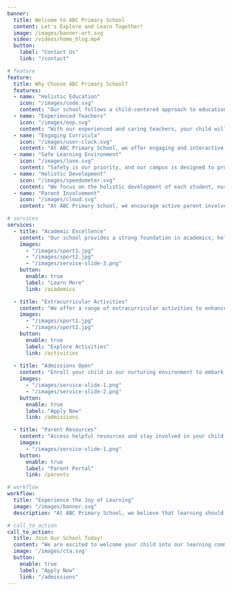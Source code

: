 ```yaml
---
banner:
  title: Welcome to ABC Primary School
  content: Let's Explore and Learn Together!
  image: /images/banner-art.svg
  video: /videos/home_blog.mp4
  button:
    label: "Contact Us"
    link: "/contact"

# feature
feature: 
  title: Why Choose ABC Primary School?
  features:
  - name: "Holistic Education"
    icon: "/images/code.svg"
    content: "Our school follows a child-centered approach to education, ensuring each student's unique needs are met."
  - name: "Experienced Teachers"
    icon: "/images/oop.svg"
    content: "With our experienced and caring teachers, your child will receive the best guidance and support for their growth."
  - name: "Engaging Curricula"
    icon: "/images/user-clock.svg"
    content: "At ABC Primary School, we offer engaging and interactive curricula to make learning a joyful experience."
  - name: "Safe Learning Environment"
    icon: "/images/love.svg"
    content: "Safety is our priority, and our campus is designed to provide a secure environment for your child's education."
  - name: "Holistic Development"
    icon: "/images/speedometer.svg"
    content: "We focus on the holistic development of each student, nurturing their intellectual, physical, and emotional growth."
  - name: "Parent Involvement"
    icon: "/images/cloud.svg"
    content: "At ABC Primary School, we encourage active parent involvement to build a strong home-school partnership."

# services
services:
  - title: "Academic Excellence"
    content: "Our school provides a strong foundation in academics, helping students develop critical thinking skills and a love for learning."
    images:
      - "/images/sport1.jpg"
      - "/images/sport2.jpg"
      - "/images/service-slide-3.png"
    button:
      enable: true
      label: "Learn More"
      link: /academics

  - title: "Extracurricular Activities"
    content: "We offer a range of extracurricular activities to enhance students' creativity, sportsmanship, and teamwork."
    images: 
      - "/images/sport1.jpg"
      - "/images/sport2.jpg"
    button:
      enable: true
      label: "Explore Activities"
      link: /activities
  
  - title: "Admissions Open"
    content: "Enroll your child in our nurturing environment to embark on a journey of exploration and discovery."
    images:
      - "/images/service-slide-1.png"
      - "/images/service-slide-2.png"
    button:
      enable: true
      label: "Apply Now"
      link: /admissions

  - title: "Parent Resources"
    content: "Access helpful resources and stay involved in your child's education journey with us."
    images:
      - "/images/service-slide-1.png"
    button:
      enable: true
      label: "Parent Portal"
      link: /parents

# workflow
workflow: 
  title: "Experience the Joy of Learning"
  image: "/images/banner.svg"
  description: "At ABC Primary School, we believe that learning should be a joyful and enriching experience for every child."

# call_to_action
call_to_action:
  title: Join Our School Today!
  content: "We are excited to welcome your child into our learning community. Let's embark on an inspiring educational journey together."
  image: '/images/cta.svg'
  button:
    enable: true
    label: "Apply Now"
    link: "/admissions"
---
```

